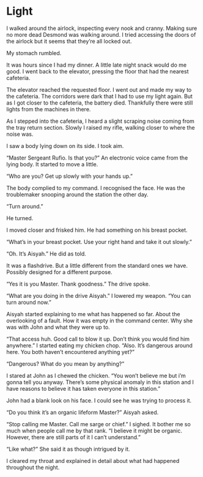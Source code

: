 # Light

I walked around the airlock, inspecting every nook and cranny. Making sure no more dead Desmond was walking around. I tried accessing the doors of the airlock but it seems that they’re all locked out.

My stomach rumbled.

It was hours since I had my dinner. A little late night snack would do me good. I went back to the elevator, pressing the floor that had the nearest cafeteria.

The elevator reached the requested floor. I went out and made my way to the cafeteria. The corridors were dark that I had to use my light again. But as I got closer to the cafeteria, the battery died. Thankfully there were still lights from the machines in there.

As I stepped into the cafeteria, I heard a slight scraping noise coming from the tray return section. Slowly I raised my rifle, walking closer to where the noise was.

I saw a body lying down on its side. I took aim.

“Master Sergeant Rufio. Is that you?” An electronic voice came from the lying body. It started to move a little.

“Who are you? Get up slowly with your hands up.”

The body complied to my command. I recognised the face. He was the troublemaker snooping around the station the other day.

“Turn around.”

He turned.

I moved closer and frisked him. He had something on his breast pocket.

“What’s in your breast pocket. Use your right hand and take it out slowly.”

“Oh. It’s Aisyah.” He did as told.

It was a flashdrive. But a little different from the standard ones we have. Possibly designed for a different purpose.

“Yes it is you Master. Thank goodness.” The drive spoke.

“What are you doing in the drive Aisyah.” I lowered my weapon. “You can turn around now.”

Aisyah started explaining to me what has happened so far. About the overlooking of a fault. How it was empty in the command center. Why she was with John and what they were up to.

“That access huh. Good call to blow it up. Don’t think you would find him anywhere.” I started eating my chicken chop. “Also. It’s dangerous around here. You both haven’t encountered anything yet?”

“Dangerous? What do you mean by anything?”

I stared at John as I chewed the chicken. “You won’t believe me but i’m gonna tell you anyway. There’s some physical anomaly in this station and I have reasons to believe it has taken everyone in this station.”

John had a blank look on his face. I could see he was trying to process it.

“Do you think it’s an organic lifeform Master?”
Aisyah asked.

“Stop calling me Master. Call me sarge or chief.” I sighed. It bother me so much when people call me by that rank. “I believe it might be organic. However, there are still parts of it I can’t understand.”

“Like what?” She said it as though intrigued by it.

I cleared my throat and explained in detail about what had happened throughout the night.
